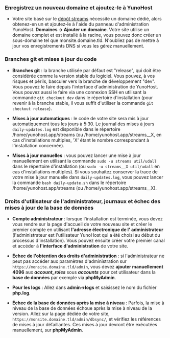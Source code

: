 ### Enregistrez un nouveau domaine et ajoutez-le à YunoHost

- Votre site basé sur le [dépôt streams](https://codeberg.org/streams/streams/) nécessite un domaine dédié, alors obtenez-en un et ajoutez-le à l'aide du panneau d'administration YunoHost. **Domaines -> Ajouter un domaine**. Votre site utilise un domaine complet et est installé à la racine, vous pouvez donc créer un sous-domaine tel que monsite.domaine.tld. N'oubliez pas de mettre à jour vos enregistrements DNS si vous les gérez manuellement.

### Branches git et mises à jour du code

- **Branches git** : la branche utilisée par défaut est "release", qui doit être considérée comme la version stable du logiciel. Vous pouvez, à vos risques et périls, basculer vers la branche de développement "dev". Vous pouvez le faire depuis l'interface d'administration de YunoHost. Vous pouvez aussi le faire via une connexion SSH en utilisant la commande `git checkout dev` dans le répertoire d'installation (pour revenir à la branche stable, il vous suffit d'utiliser la commande `git checkout release`).

- **Mises à jour automatiques** : le code de votre site sera mis à jour automatiquement tous les jours à 5:30. Le journal des mises à jours `daily-updates.log` est disponible dans le répertoire /home/yunohost.app/streams (ou /home/yunohost.app/streams__X, en cas d'installations multiples, 'X' étant le nombre correspondant à l'installation concernée).

- **Mises à jour manuelles** : vous pouvez lancer une mise à jour manuellement en utilisant la commande `sudo -u streams util/udall` dans le répertoire d'installation (ou `sudo -u streams__X util/udall` en cas d'installations multiples). Si vous souhaitez conserver la trace de votre mise à jour manuelle dans `daily-updates.log`, vous pouvez lancer la commande `bash daily-update.sh` dans le répertoire /home/yunohost.app/streams (ou /home/yunohost.app/streams__X). 

### Droits d'utilisateur de l'administrateur, journaux et échec des mises à jour de la base de données

- **Compte administrateur** : lorsque l'installation est terminée, vous devez vous rendre sur la page d'accueil de votre nouveau site et créer le premier compte en utilisant **l'adresse électronique de l' administrateur** (l'administrateur est l'utilisateur YunoHost qui a été choisi au début du processus d'installation). Vous pouvez ensuite créer votre premier canal et accéder à **l'interface d'administration** de votre site.

- **Échec de l'obtention des droits d'administration** : si l'administrateur ne peut pas accéder aux paramètres d'administration sur `https://monsite.domaine.tld/admin`, vous devez **ajouter manuellement 4096** aux ***account_roles*** sous ***accounts*** pour cet utilisateur dans la **base de données** par exemple via **phpMyAdmin**.

- **Pour les logs** : Allez dans **admin->logs** et saisissez le nom du fichier **php.log**.

- **Échec de la base de données après la mise à niveau** : Parfois, la mise à niveau de la base de données échoue après la mise à niveau de la version. Allez sur la page dédiée de votre site, `https://monsite.domaine.tld/admin/dbsync/`, et vérifiez les références de mises à jour défaillantes. Ces mises à jour devront être exécutées manuellement, sur **phpMyAdmin**.
